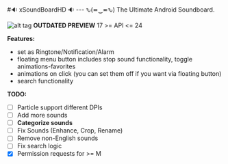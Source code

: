 #:sound: xSoundBoardHD :sound: --- ԅ(≖‿≖ԅ)
The Ultimate Android Soundboard.

![alt tag](https://raw.githubusercontent.com/xtonousou/xSoundBoardHD/master/preview.gif)
**OUTDATED PREVIEW**
17 >= API <= 24

**Features:**
* set as Ringtone/Notification/Alarm
* floating menu button includes stop sound functionality, toggle animations-favorites
* animations on click (you can set them off if you want via floating button)
* search functionality

**TODO:**
- [ ] Particle support different DPIs
- [ ] Add more sounds
- [ ] **Categorize sounds**
- [ ] Fix Sounds (Enhance, Crop, Rename)
- [ ] Remove non-English sounds
- [ ] Fix search logic
- [X] Permission requests for >= M
